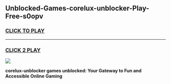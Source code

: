 
## Unblocked-Games-corelux-unblocker-Play-Free-s0opv
<h3>
<a href="https://premium76.site?title=corelux-unblocker&ref=20M">CLICK TO PLAY</a></h3>
<hr>

<h3>
<a href="https://premium76.site?title=corelux-unblocker&ref=20M">CLICK 2 PLAY</a>
  
</h3>

<a href="https://premium76.site?title=corelux-unblocker&ref=19M"><img src="https://clearcache.store/games.png"></a>


**corelux-unblocker games unblocked: Your Gateway to Fun and Accessible Online Gaming**

